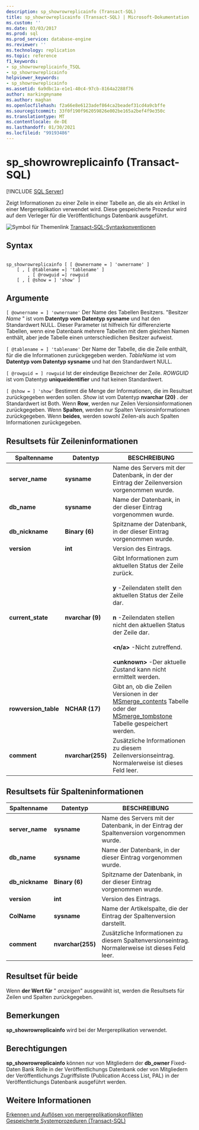 ```yaml
---
description: sp_showrowreplicainfo (Transact-SQL)
title: sp_showrowreplicainfo (Transact-SQL) | Microsoft-Dokumentation
ms.custom: ''
ms.date: 03/03/2017
ms.prod: sql
ms.prod_service: database-engine
ms.reviewer: ''
ms.technology: replication
ms.topic: reference
f1_keywords:
- sp_showrowreplicainfo_TSQL
- sp_showrowreplicainfo
helpviewer_keywords:
- sp_showrowreplicainfo
ms.assetid: 6a9dbc1a-e1e1-40c4-97cb-8164a2288f76
author: markingmyname
ms.author: maghan
ms.openlocfilehash: f2a66e8e6123adef864ca2beadef31cd4a9cbffe
ms.sourcegitcommit: 33f0f190f962059826e002be165a2bef4f9e350c
ms.translationtype: MT
ms.contentlocale: de-DE
ms.lasthandoff: 01/30/2021
ms.locfileid: "99193486"
---
```

# <a name="sp_showrowreplicainfo-transact-sql"></a>sp_showrowreplicainfo (Transact-SQL)
[!INCLUDE [SQL Server](../../includes/applies-to-version/sqlserver.md)]

  Zeigt Informationen zu einer Zeile in einer Tabelle an, die als ein Artikel in einer Mergereplikation verwendet wird. Diese gespeicherte Prozedur wird auf dem Verleger für die Veröffentlichungs Datenbank ausgeführt.  
  
 ![Symbol für Themenlink](../../database-engine/configure-windows/media/topic-link.gif "Symbol für Themenlink") [Transact-SQL-Syntaxkonventionen](../../t-sql/language-elements/transact-sql-syntax-conventions-transact-sql.md)  
  
## <a name="syntax"></a>Syntax  
  
```  
  
sp_showrowreplicainfo [ [ @ownername = ] 'ownername' ]  
    [ , [ @tablename =] 'tablename' ]   
        , [ @rowguid =] rowguid   
    [ , [ @show = ] 'show' ]   
```  
  
## <a name="arguments"></a>Argumente  
`[ @ownername = ] 'ownername'` Der Name des Tabellen Besitzers. "Besitzer *Name* " ist vom **Datentyp vom Datentyp sysname** und hat den Standardwert NULL. Dieser Parameter ist hilfreich für differenzierte Tabellen, wenn eine Datenbank mehrere Tabellen mit dem gleichen Namen enthält, aber jede Tabelle einen unterschiedlichen Besitzer aufweist.  
  
`[ @tablename = ] 'tablename'` Der Name der Tabelle, die die Zeile enthält, für die die Informationen zurückgegeben werden. *TableName* ist vom **Datentyp vom Datentyp sysname** und hat den Standardwert NULL.  
  
`[ @rowguid = ] rowguid` Ist der eindeutige Bezeichner der Zeile. *ROWGUID* ist vom Datentyp **uniqueidentifier** und hat keinen Standardwert.  
  
`[ @show = ] 'show'` Bestimmt die Menge der Informationen, die im Resultset zurückgegeben werden sollen. *Show* ist vom Datentyp **nvarchar (20)** . der Standardwert ist Both. Wenn **Row**, werden nur Zeilen Versionsinformationen zurückgegeben. Wenn **Spalten**, werden nur Spalten Versionsinformationen zurückgegeben. Wenn **beides**, werden sowohl Zeilen-als auch Spalten Informationen zurückgegeben.  
  
## <a name="result-sets-for-row-information"></a>Resultsets für Zeileninformationen  
  
|Spaltenname|Datentyp|BESCHREIBUNG|  
|-----------------|---------------|-----------------|  
|**server_name**|**sysname**|Name des Servers mit der Datenbank, in der der Eintrag der Zeilenversion vorgenommen wurde.|  
|**db_name**|**sysname**|Name der Datenbank, in der dieser Eintrag vorgenommen wurde.|  
|**db_nickname**|**Binary (6)**|Spitzname der Datenbank, in der dieser Eintrag vorgenommen wurde.|  
|**version**|**int**|Version des Eintrags.|  
|**current_state**|**nvarchar (9)**|Gibt Informationen zum aktuellen Status der Zeile zurück.<br /><br /> **y** -Zeilendaten stellt den aktuellen Status der Zeile dar.<br /><br /> **n** -Zeilendaten stellen nicht den aktuellen Status der Zeile dar.<br /><br /> **\<n/a>** -Nicht zutreffend.<br /><br /> **\<unknown>** -Der aktuelle Zustand kann nicht ermittelt werden.|  
|**rowversion_table**|**NCHAR (17)**|Gibt an, ob die Zeilen Versionen in der [MSmerge_contents](../../relational-databases/system-tables/msmerge-contents-transact-sql.md) Tabelle oder der [MSmerge_tombstone](../../relational-databases/system-tables/msmerge-tombstone-transact-sql.md) Tabelle gespeichert werden.|  
|**comment**|**nvarchar(255)**|Zusätzliche Informationen zu diesem Zeilenversionseintrag. Normalerweise ist dieses Feld leer.|  
  
## <a name="result-sets-for-column-information"></a>Resultsets für Spalteninformationen  
  
|Spaltenname|Datentyp|BESCHREIBUNG|  
|-----------------|---------------|-----------------|  
|**server_name**|**sysname**|Name des Servers mit der Datenbank, in der Eintrag der Spaltenversion vorgenommen wurde.|  
|**db_name**|**sysname**|Name der Datenbank, in der dieser Eintrag vorgenommen wurde.|  
|**db_nickname**|**Binary (6)**|Spitzname der Datenbank, in der dieser Eintrag vorgenommen wurde.|  
|**version**|**int**|Version des Eintrags.|  
|**ColName**|**sysname**|Name der Artikelspalte, die der Eintrag der Spaltenversion darstellt.|  
|**comment**|**nvarchar(255)**|Zusätzliche Informationen zu diesem Spaltenversionseintrag. Normalerweise ist dieses Feld leer.|  
  
## <a name="result-set-for-both"></a>Resultset für beide  
 Wenn **der Wert für** " *anzeigen*" ausgewählt ist, werden die Resultsets für Zeilen und Spalten zurückgegeben.  
  
## <a name="remarks"></a>Bemerkungen  
 **sp_showrowreplicainfo** wird bei der Mergereplikation verwendet.  
  
## <a name="permissions"></a>Berechtigungen  
 **sp_showrowreplicainfo** können nur von Mitgliedern der **db_owner** Fixed-Daten Bank Rolle in der Veröffentlichungs Datenbank oder von Mitgliedern der Veröffentlichungs Zugriffsliste (Publication Access List, PAL) in der Veröffentlichungs Datenbank ausgeführt werden.  
  
## <a name="see-also"></a>Weitere Informationen  
 [Erkennen und Auflösen von mergereplikationskonflikten](../../relational-databases/replication/merge/advanced-merge-replication-conflict-detection-and-resolution.md)   
 [Gespeicherte Systemprozeduren &#40;Transact-SQL&#41;](../../relational-databases/system-stored-procedures/system-stored-procedures-transact-sql.md)  
  
  
